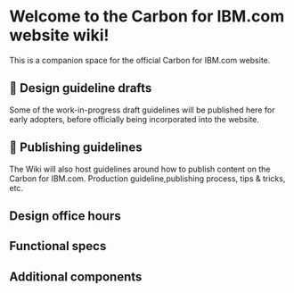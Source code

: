 # Welcome to the Carbon for IBM.com website wiki!

This is a companion space for the official Carbon for IBM.com website.

## 📑 Design guideline drafts
Some of the work-in-progress draft guidelines will be published here for early adopters, before officially being incorporated into the website.

<!-- categories start title="Index" type="titleContent" open="false" group="Design guideline drafts" --><!-- categories end -->

## 📘 Publishing guidelines
The Wiki will also host guidelines around how to publish content on the Carbon for IBM.com. Production guideline,publishing process, tips & tricks, etc.

<!-- categories start title="Index" type="titleContent" open="false" group="Publishing guidelines" --><!-- categories end -->

## Design office hours

<!-- categories start title="Index" type="titleContent" open="false" group="Design office hours" --><!-- categories end -->

## Functional specs
<!-- categories start open="true" type="titleContent" group="Layout component, Service, UI component, Utility" --><!-- categories end -->

## Additional components
<!-- categories start open="true" type="titleContent" group="Design only, Feature flag, Under construction" --><!-- categories end -->

<!-- categories start open="true" group="Carbon component" --><!-- categories end -->
